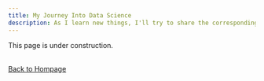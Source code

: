 ```yaml
---
title: My Journey Into Data Science
description: As I learn new things, I'll try to share the corresponding R Markdown or Jupyter Notebooks here. Occassionally I'll post my thoughts about transitioning from pure mathematics into data science and machine learning. I'll also use this page to showcase some of my work.
---
```


This page is under construction.
<br/><br/>

[Back to Hompage](https://agmath.github.io/)
